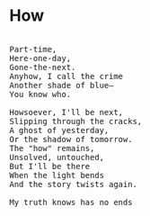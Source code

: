<style>body { background: url(.pix/can.avif) no-repeat; background-position: bottom right !important; background-attachment: fixed; background-size: 350px auto; /* Adjust the size as needed */ }</style>

# How

<pre>	
Part-time,
Here-one-day,
Gone-the-next.
Anyhow, I call the crime
Another shade of blue—
You know who.

Howsoever, I'll be next,
Slipping through the cracks,
A ghost of yesterday,
Or the shadow of tomorrow.
The "how" remains,
Unsolved, untouched,
But I'll be there
When the light bends
And the story twists again.

My truth knows has no ends
</pre>
